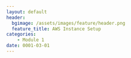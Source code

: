 ```yaml
---
layout: default
header:
  bgimage: /assets/images/feature/header.png
  feature_title: AWS Instance Setup
categories:
    - Module 1
date: 0001-03-01
---
```

